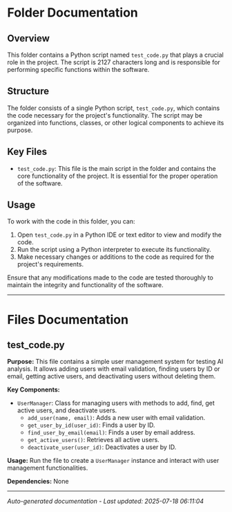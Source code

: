 # Folder Documentation

## Overview
This folder contains a Python script named `test_code.py` that plays a crucial role in the project. The script is 2127 characters long and is responsible for performing specific functions within the software.

## Structure
The folder consists of a single Python script, `test_code.py`, which contains the code necessary for the project's functionality. The script may be organized into functions, classes, or other logical components to achieve its purpose.

## Key Files
- `test_code.py`: This file is the main script in the folder and contains the core functionality of the project. It is essential for the proper operation of the software.

## Usage
To work with the code in this folder, you can:
1. Open `test_code.py` in a Python IDE or text editor to view and modify the code.
2. Run the script using a Python interpreter to execute its functionality.
3. Make necessary changes or additions to the code as required for the project's requirements.

Ensure that any modifications made to the code are tested thoroughly to maintain the integrity and functionality of the software.

---

# Files Documentation

## test_code.py

**Purpose:** This file contains a simple user management system for testing AI analysis. It allows adding users with email validation, finding users by ID or email, getting active users, and deactivating users without deleting them.

**Key Components:**
- `UserManager`: Class for managing users with methods to add, find, get active users, and deactivate users.
  - `add_user(name, email)`: Adds a new user with email validation.
  - `get_user_by_id(user_id)`: Finds a user by ID.
  - `find_user_by_email(email)`: Finds a user by email address.
  - `get_active_users()`: Retrieves all active users.
  - `deactivate_user(user_id)`: Deactivates a user by ID.

**Usage:** Run the file to create a `UserManager` instance and interact with user management functionalities.

**Dependencies:** None

---
*Auto-generated documentation - Last updated: 2025-07-18 06:11:04*
